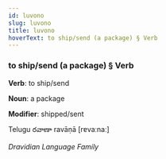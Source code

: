 ```yaml
---
id: luvono
slug: luvono
title: luvono
hoverText: to ship/send (a package) § Verb
---
```


### to ship/send (a package) § Verb

**Verb**: to ship/send

**Noun**: a package

**Modifier**: shipped/sent

Telugu రవాణా ravāṇā [rɐvaːnaː]

*Dravidian Language Family*